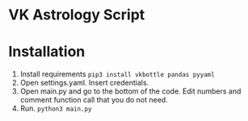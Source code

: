 # VK Astrology Script

# Installation
1. Install requirements
`pip3 install vkbottle pandas pyyaml`
2. Open settings.yaml. Insert credentials.
3. Open main.py and go to the bottom of the code. Edit numbers and comment function call that you do not need.
4. Run.
`python3 main.py`
